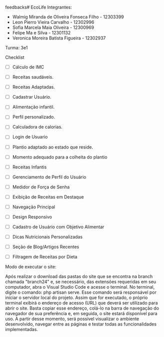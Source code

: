 feedbacks# EcoLife
Integrantes:
- Walmig Miranda de Oliveira Fonseca Filho - 12303399
- Leon Pierro Vieira Carvalho - 12302996
- Sofia Marcela Maia Oliveira - 12300969
- Felipe Ma e Silva - 12301132
- Veronica Moreira Batista Figueira - 12302937
 
Turma: 3e1

Checklist

- [ ] Cálculo de IMC
- [ ] Receitas saudáveis.
- [ ] Receitas Adaptadas.
- [ ] Cadastrar Usuário.
- [ ] Alimentação infantil.
- [ ] Perfil personalizado.
- [ ] Calculadora de calorias.
- [ ] Login de Usuario
- [ ] Plantio adaptado ao estado que reside.
- [ ] Momento adequado para a colheita do plantio
- [ ] Receitas Infantis
- [ ] Gerenciamento de Perfil do Usuário
- [ ] Medidor de Força de Senha
- [ ] Exibição de Receitas em Destaque
- [ ] Navegação Principal
- [ ] Design Responsivo
- [ ] Cadastro de Usuário com Objetivo Alimentar
- [ ] Dicas Nutricionais Personalizadas
- [ ] Seção de Blog/Artigos Recentes
- [ ] Filtragem de Receitas por Dieta


Modo de executar o site: 

Após realizar o download das pastas do site que se encontra na branch chamada "branch24" e, se necessário, das extensões requeridas em seu computador, abra o Visual Studio Code e acesse o terminal. No terminal, digite o comando: php artisan serve.
Esse comando será responsável por iniciar o servidor local do projeto. Assim que for executado, o próprio terminal exibirá o endereço de acesso (URL) que deverá ser utilizado para abrir o site.
Basta copiar esse endereço, colá-lo na barra de navegação do navegador de sua preferência e, em seguida, o site estará disponível para uso. A partir desse momento, será possível visualizar o ambiente desenvolvido, navegar entre as páginas e testar todas as funcionalidades implementadas.
